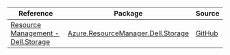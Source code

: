| Reference | Package | Source |
|---|---|---|
|[Resource Management - Dell.Storage](resourcemanager.dell.storage-readme.md)|[Azure.ResourceManager.Dell.Storage](https://www.nuget.org/packages/Azure.ResourceManager.Dell.Storage)|[GitHub](https://github.com/Azure/azure-sdk-for-net/blob/main/sdk/dellstorage/Azure.ResourceManager.Dell.Storage)|
